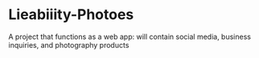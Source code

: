 # Lieabiiity-Photoes
A project that functions as a web app: will contain social media, business inquiries, and photography products
